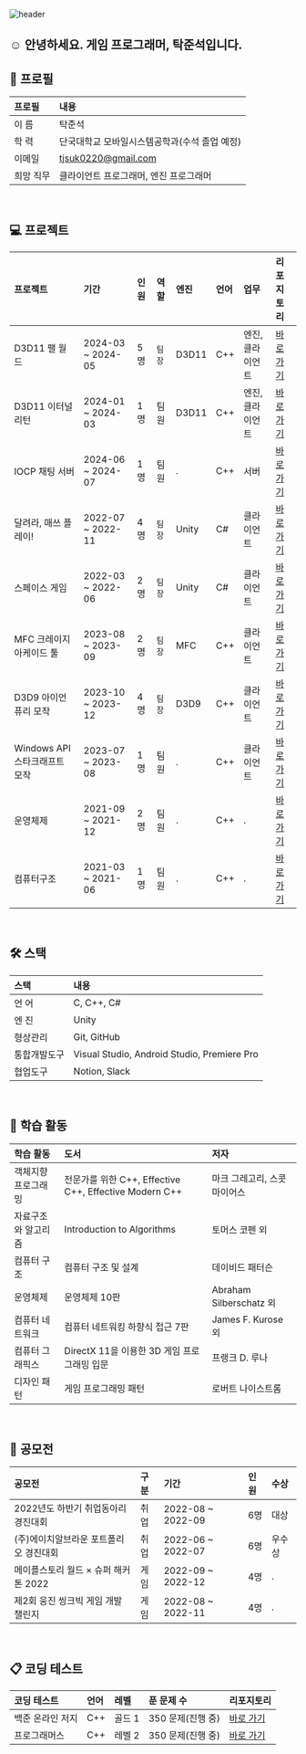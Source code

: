 ![header](https://capsule-render.vercel.app/api?type=waving&color=gradient&height=280&section=header&text=Tak%20Junseok&fontSize=70&fontColor=ffffff&fontAlign=50&fontAlignY=45)

## ☺️ 안녕하세요. 게임 프로그래머, 탁준석입니다.

## 🔎 프로필
| 프로필 | 내용 |
| :--- | :--- |
| 이 름 | 탁준석 |
| 학 력 | 단국대학교 모바일시스템공학과(수석 졸업 예정) |
| 이메일 | tjsuk0220@gmail.com |
| 희망 직무 | 클라이언트 프로그래머, 엔진 프로그래머 |
<br>

## 💻 프로젝트
| 프로젝트 | 기간 | 인원 | 역할 | 엔진 | 언어 | 업무 | 리포지토리 |
| :--- | :--- | :--- | :--- | :--- | :--- | :--- | :--- |
| D3D11 팰 월드 | 2024-03 ~ 2024-05 | 5명 | `팀장` | D3D11 | C++ | 엔진, 클라이언트 | [바로 가기](https://github.com/junseok16/D3D11-Pal-World-Portfolio) |
| D3D11 이터널 리턴 | 2024-01 ~ 2024-03 | 1명 | 팀원 | D3D11 | C++ | 엔진, 클라이언트 | [바로 가기](https://github.com/junseok16/D3D11-Eternal-Return-Portfolio) |
| IOCP 채팅 서버 | 2024-06 ~ 2024-07 | 1명 | 팀원 | . | C++ | 서버 | [바로 가기](https://github.com/junseok16/IOCP-Chatting-Server-Portfolio) |
| 달려라, 매쓰 플레이! | 2022-07 ~ 2022-11 | 4명 | `팀장` | Unity | C# | 클라이언트 | [바로 가기](https://github.com/junseok16/Run-Math-Play) |
| 스페이스 게임 | 2022-03 ~ 2022-06 | 2명 | `팀장` | Unity | C# | 클라이언트 | [바로 가기](https://github.com/junseok16/Internet-Mobile-Programming) |
| MFC 크레이지 아케이드 툴  | 2023-08 ~ 2023-09 | 2명 | `팀장` | MFC | C++ | 클라이언트 | [바로 가기](https://github.com/junseok16/MFC-Crazy-Arcade-Tool-Portfolio) |
| D3D9 아이언 퓨리 모작 | 2023-10 ~ 2023-12 | 4명 | `팀장` | D3D9 | C++ | 클라이언트 | [바로 가기](https://github.com/junseok16/D3D9-Ion-Fury-Portfolio) |
| Windows API 스타크래프트 모작 | 2023-07 ~ 2023-08 | 1명 | 팀원 | . | C++ | 클라이언트 | [바로 가기](https://github.com/junseok16/Windows-API-Starcraft-Portfolio) |
| 운영체제 | 2021-09 ~ 2021-12 | 2명 | 팀원 | . | C++ | . | [바로 가기](https://github.com/junseok16/Operating-Systems) |
| 컴퓨터구조 | 2021-03 ~ 2021-06 | 1명 | 팀원 | . | C++ | . | [바로 가기](https://github.com/junseok16/Computer-Structures) |
<br>

## 🛠️ 스택
| 스택 | 내용 |
| :--- | :--- |
| 언 어 | C, C++, C# |
| 엔 진 | Unity |
| 형상관리 | Git, GitHub |
| 통합개발도구 | Visual Studio, Android Studio, Premiere Pro |
| 협업도구 | Notion, Slack |
<br>

## 📖️ 학습 활동
| 학습 활동 | 도서 | 저자 |
| :--- | :--- | :--- |
| 객체지향 프로그래밍 | 전문가를 위한 C++, Effective C++, Effective Modern C++ | 마크 그레고리, 스콧 마이어스 |
| 자료구조와 알고리즘 | Introduction to Algorithms | 토머스 코펜 외 |
| 컴퓨터 구조 | 컴퓨터 구조 및 설계 | 데이비드 패터슨 |
| 운영체제 | 운영체제 10판 | Abraham Silberschatz 외 |
| 컴퓨터 네트워크 | 컴퓨터 네트워킹 하향식 접근 7판 | James F. Kurose 외 |
| 컴퓨터 그래픽스 | DirectX 11을 이용한 3D 게임 프로그래밍 입문 | 프랭크 D. 루나 |
| 디자인 패턴 | 게임 프로그래밍 패턴 | 로버트 나이스트롬 |
<br>

## 🏅 공모전
| 공모전 | 구분 | 기간 | 인원 | 수상 |
| :--- | :--- | :--- | :--- | :--- |
| 2022년도 하반기 취업동아리 경진대회 | 취업 | 2022-08 ~ 2022-09 | 6명 | 대상 |
| (주)에이치알브라운 포트폴리오 경진대회 | 취업 | 2022-06 ~ 2022-07 | 6명 | 우수상 |
| 메이플스토리 월드 × 슈퍼 해커톤 2022 | 게임 | 2022-09 ~ 2022-12 | 4명 | . |
| 제2회 웅진 씽크빅 게임 개발 챌린지 | 게임 | 2022-08 ~ 2022-11 | 4명 | . |
<br>

## 📋 코딩 테스트
| 코딩 테스트 | 언어 | 레벨 | 푼 문제 수 | 리포지토리 |
| :--- | :--- | :---  | :--- | :--- |
| 백준 온라인 저지 | C++ | 골드 1 | 350 문제(진행 중) | [바로 가기](https://github.com/junseok16/Baekjoon-Online-Judge) |
| 프로그래머스 | C++ | 레벨 2 | 350 문제(진행 중) | [바로 가기](https://github.com/junseok16/Programmers) |
